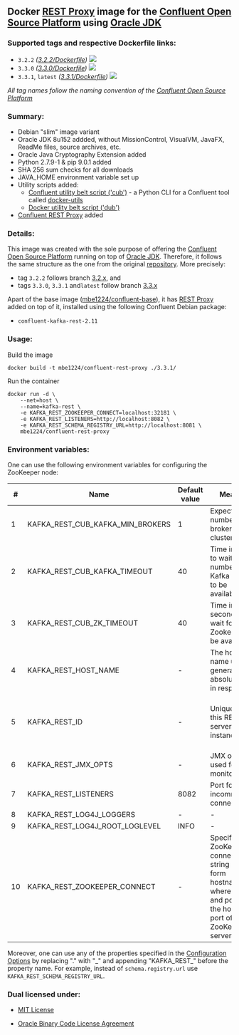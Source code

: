 ## Docker [REST Proxy] image for the [Confluent Open Source Platform] using [Oracle JDK] ##

### Supported tags and respective Dockerfile links: ###

* ```3.2.2``` _\([3.2.2/Dockerfile]\)_
[![](https://images.microbadger.com/badges/image/mbe1224/confluent-rest-proxy:3.2.2.svg)](https://microbadger.com/images/mbe1224/confluent-rest-proxy:3.2.2 "")
* ```3.3.0``` _\([3.3.0/Dockerfile]\)_
[![](https://images.microbadger.com/badges/image/mbe1224/confluent-rest-proxy:3.3.0.svg)](https://microbadger.com/images/mbe1224/confluent-rest-proxy:3.3.0 "")
* ```3.3.1```, ```latest``` _\([3.3.1/Dockerfile]\)_
[![](https://images.microbadger.com/badges/image/mbe1224/confluent-rest-proxy:3.3.1.svg)](https://microbadger.com/images/mbe1224/confluent-rest-proxy:3.3.1 "")

*All tag names follow the naming convention of the [Confluent Open Source Platform]*

### Summary: ###

- Debian "slim" image variant
- Oracle JDK 8u152 addded, without MissionControl, VisualVM, JavaFX, ReadMe files, source archives, etc.
- Oracle Java Cryptography Extension added
- Python 2.7.9-1 & pip 9.0.1 added
- SHA 256 sum checks for all downloads
- JAVA\_HOME environment variable set up
- Utility scripts added:
    - [Confluent utility belt script ('cub')] - a Python CLI for a Confluent tool called [docker-utils]
    - [Docker utility belt script ('dub')]
- [Confluent REST Proxy] added

### Details: ### 

This image was created with the sole purpose of offering the [Confluent Open Source Platform] running on top of [Oracle JDK].
Therefore, it follows the same structure as the one from the original [repository]. More precisely:
- tag ```3.2.2``` follows branch [3.2.x], and 
- tags ```3.3.0```, ```3.3.1``` and```latest``` follow branch [3.3.x]


Apart of the base image ([mbe1224/confluent-base]), it has [REST Proxy] added on top of it, installed using the following Confluent Debian package:
- ```confluent-kafka-rest-2.11```

### Usage: ###

Build the image
```shell
docker build -t mbe1224/confluent-rest-proxy ./3.3.1/
```

Run the container
```shell
docker run -d \
    --net=host \
    --name=kafka-rest \
    -e KAFKA_REST_ZOOKEEPER_CONNECT=localhost:32181 \
    -e KAFKA_REST_LISTENERS=http://localhost:8082 \
    -e KAFKA_REST_SCHEMA_REGISTRY_URL=http://localhost:8081 \
    mbe1224/confluent-rest-proxy
```

### Environment variables: ###

One can use the following environment variables for configuring the ZooKeeper node:

| # | Name | Default value | Meaning | Comments |
|---|---|---|---|---|
| 1 | KAFKA\_REST\_CUB\_KAFKA\_MIN\_BROKERS | 1 | Expected number of brokers in the cluster | Check the [Confluent utility belt script ('cub')] - ```check_kafka_ready``` for more details |
| 2 | KAFKA\_REST\_CUB\_KAFKA\_TIMEOUT | 40 | Time in secs to wait for the number of Kafka nodes to be available. | Check the [Confluent utility belt script ('cub')] - ```check_kafka_ready``` for more details |
| 3 | KAFKA\_REST\_CUB\_ZK\_TIMEOUT | 40 | Time in secondss to wait for the Zookeeper to be available | Check the [Confluent utility belt script ('cub')] - ```check_zookeeper_ready``` for more details |
| 4 | KAFKA\_REST\_HOST\_NAME | - | The host name used to generate absolute URLs in responses | Required |
| 5 | KAFKA\_REST\_ID | - | Unique ID for this REST server instance | This is used in generating unique IDs for consumers that do not specify their ID. The ID is empty by default, which makes a single server setup easier to get up and running, but is not safe for multi-server deployments where automatic consumer IDs are used |
| 6 | KAFKA\_REST\_JMX\_OPTS | - | JMX options used for monitoring | KAFKA\_REST\_OPTS should contain 'com.sun.management.jmxremote.rmi.port' property |
| 7 | KAFKA\_REST\_LISTENERS | 8082 | Port for incomming connections | - |
| 8 | KAFKA\_REST\_LOG4J\_LOGGERS | - | - | - |
| 9 | KAFKA\_REST\_LOG4J\_ROOT\_LOGLEVEL | INFO | - | - |
| 10 | KAFKA\_REST\_ZOOKEEPER\_CONNECT | - | Specifies the ZooKeeper connection string in the form hostname:port where host and port are the host and port of a ZooKeeper server | To allow connecting through other ZooKeeper nodes when that ZooKeeper machine is down you can also specify multiple hosts in the form hostname1:port1,hostname2:port2,hostname3:port3 |

Moreover, one can use any of the properties specified in the [Configuration Options] by replacing "." with "\_" and appending "KAFKA\_REST\_" before the property name. For example, instead of ```schema.registry.url``` use ```KAFKA_REST_SCHEMA_REGISTRY_URL```.

### Dual licensed under: ###

* [MIT License]
* [Oracle Binary Code License Agreement]

   [docker-utils]: <https://github.com/confluentinc/cp-docker-images/tree/master/java>
   [Confluent Open Source Platform]: <https://www.confluent.io/product/confluent-open-source/>
   [REST Proxy]: <http://docs.confluent.io/current/kafka-rest/docs/index.html>   
   [Confluent REST Proxy]: <http://docs.confluent.io/current/kafka-rest/docs/index.html>   
   [Oracle JDK]: <http://www.oracle.com/technetwork/java/javase/downloads/index.html>
   [3.2.2/Dockerfile]: <https://github.com/MihaiBogdanEugen/docker-confluent-rest-proxy/blob/master/3.2.2/Dockerfile>
   [3.3.0/Dockerfile]: <https://github.com/MihaiBogdanEugen/docker-confluent-rest-proxy/blob/master/3.3.0/Dockerfile>
   [3.3.1/Dockerfile]: <https://github.com/MihaiBogdanEugen/docker-confluent-rest-proxy/blob/master/3.3.1/Dockerfile>
   [Confluent utility belt script ('cub')]: <https://raw.githubusercontent.com/confluentinc/cp-docker-images/df0091f5437113d2764cabb7433eee25fba6a4b6/debian/base/include/cub>
   [Docker utility belt script ('dub')]: <https://raw.githubusercontent.com/confluentinc/cp-docker-images/df0091f5437113d2764cabb7433eee25fba6a4b6/debian/base/include/dub>  
   [repository]: <https://github.com/confluentinc/cp-docker-images>
   [3.2.x]: <https://github.com/confluentinc/cp-docker-images/tree/3.2.x>
   [3.3.x]: <https://github.com/confluentinc/cp-docker-images/tree/3.3.x>   
   [mbe1224/confluent-base]: <https://hub.docker.com/r/mbe1224/confluent-base/>
   [Configuration Options]: <http://docs.confluent.io/current/kafka-rest/docs/config.html>
   [MIT License]: <https://raw.githubusercontent.com/MihaiBogdanEugen/docker-confluent-rest-proxy/master/LICENSE>
   [Oracle Binary Code License Agreement]: <https://raw.githubusercontent.com/MihaiBogdanEugen/docker-confluent-rest-proxy/master/Oracle_Binary_Code_License_Agreement%20for%20the%20Java%20SE%20Platform_Products_and_JavaFX>